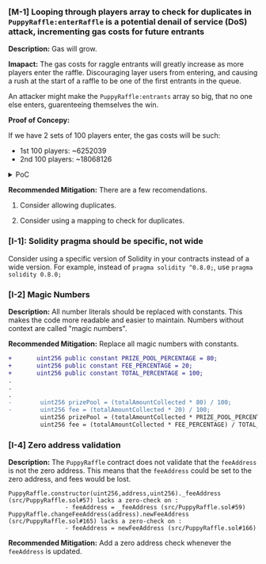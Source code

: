 ### [M-1] Looping through players array to check for duplicates in `PuppyRaffle:enterRaffle` is a potential denail of service (DoS) attack, incrementing gas costs for future entrants

**Description:** Gas will grow.

**Imapact:** The gas costs for raggle entrants will greatly increase as more players enter the raffle. Discouraging layer users from entering, and causing a rush at the start of a raffle to be one of the first entrants in the queue.

An attacker might make the `PuppyRaffle:entrants` array so big, that no one else enters, guarenteeing themselves the win.

**Proof of Concepy:**

If we have 2 sets of 100 players enter, the gas costs will be such:

- 1st 100 players: ~6252039
- 2nd 100 players: ~18068126

<details>
<summary>PoC</summary>

```javascript
    function testDos() public {
        // 100 payers
        uint256 playersNum = 100;
        address[] memory players = new address[](playersNum);

        for (uint256 i = 0; i < playersNum; i++) {
            players[i] = address(i);
        }

        uint256 gasStart = gasleft();

        puppyRaffle.enterRaffle{value: entranceFee * playersNum}(players);

        uint256 gasEnd = gasleft();

        uint256 gasUsedFirst = gasStart - gasEnd;

        console.log("gasUsedFirst", gasUsedFirst);

        // 2nd 100 payers

        address[] memory playersTwo = new address[](playersNum);

        for (uint256 i = 0; i < playersNum; i++) {
            playersTwo[i] = address(i + playersNum);
        }

        gasStart = gasleft();

        puppyRaffle.enterRaffle{value: entranceFee * playersNum}(playersTwo);

        gasEnd = gasleft();

        uint256 gasUsedSecond = gasStart - gasEnd;

        console.log("gasUsedSecond", gasUsedSecond);

        assert(gasUsedSecond > gasUsedFirst);
    }
```

</details>

**Recommended Mitigation:** There are a few recomendations.

1. Consider allowing duplicates.

2. Consider using a mapping to check for duplicates.

### [I-1]: Solidity pragma should be specific, not wide

Consider using a specific version of Solidity in your contracts instead of a wide version. For example, instead of `pragma solidity ^0.8.0;`, use `pragma solidity 0.8.0;`

### [I-2] Magic Numbers

**Description:** All number literals should be replaced with constants. This makes the code more readable and easier to maintain. Numbers without context are called "magic numbers".

**Recommended Mitigation:** Replace all magic numbers with constants.

```diff
+       uint256 public constant PRIZE_POOL_PERCENTAGE = 80;
+       uint256 public constant FEE_PERCENTAGE = 20;
+       uint256 public constant TOTAL_PERCENTAGE = 100;
.
.
.
-        uint256 prizePool = (totalAmountCollected * 80) / 100;
-        uint256 fee = (totalAmountCollected * 20) / 100;
         uint256 prizePool = (totalAmountCollected * PRIZE_POOL_PERCENTAGE) / TOTAL_PERCENTAGE;
         uint256 fee = (totalAmountCollected * FEE_PERCENTAGE) / TOTAL_PERCENTAGE;
```

### [I-4] Zero address validation

**Description:** The `PuppyRaffle` contract does not validate that the `feeAddress` is not the zero address. This means that the `feeAddress` could be set to the zero address, and fees would be lost.

```
PuppyRaffle.constructor(uint256,address,uint256)._feeAddress (src/PuppyRaffle.sol#57) lacks a zero-check on :
                - feeAddress = _feeAddress (src/PuppyRaffle.sol#59)
PuppyRaffle.changeFeeAddress(address).newFeeAddress (src/PuppyRaffle.sol#165) lacks a zero-check on :
                - feeAddress = newFeeAddress (src/PuppyRaffle.sol#166)
```

**Recommended Mitigation:** Add a zero address check whenever the `feeAddress` is updated.
